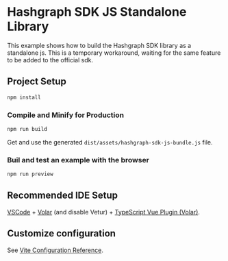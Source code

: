# Hashgraph SDK JS Standalone Library

This example shows how to build the Hashgraph SDK library as a standalone js.
This is a temporary workaround, waiting for the same feature to be added to the official sdk.

## Project Setup

```sh
npm install
```

### Compile and Minify for Production

```sh
npm run build
```

Get and use the generated `dist/assets/hashgraph-sdk-js-bundle.js` file.

### Buil and test an example with the browser

```sh
npm run preview
```

## Recommended IDE Setup

[VSCode](https://code.visualstudio.com/) + [Volar](https://marketplace.visualstudio.com/items?itemName=Vue.volar) (and disable Vetur) + [TypeScript Vue Plugin (Volar)](https://marketplace.visualstudio.com/items?itemName=Vue.vscode-typescript-vue-plugin).

## Customize configuration

See [Vite Configuration Reference](https://vitejs.dev/config/).
